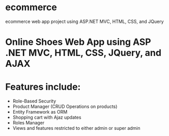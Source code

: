 # ecommerce
ecommerce web app project using ASP.NET MVC, HTML, CSS, and JQuery

# Online Shoes Web App using ASP .NET MVC, HTML, CSS, JQuery, and AJAX

# Features include:
 - Role-Based Security
 - Product Manager (CRUD Operations on products) 
 - Entity Framework as ORM 
 - Shopping cart with Ajaz updates 
 - Roles Manager 
 - Views and features restricted to either admin or super admin
